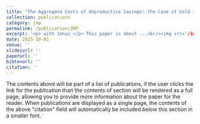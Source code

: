 ```yaml
---
title: "The Aggregate Costs of Unproductive Savings: The Case of Gold in India"
collection: publications
category: jmp
permalink: /publication/JMP
excerpt: '<p> with Jonas </p> This paper is about ...<br/><img src='/images/500x300.png'>'
date: 2025-10-01
venue: ''
slidesurl: ''
paperurl: ''
bibtexurl: ''
citation: ''
---
```

The contents above will be part of a list of publications, if the user clicks the link for the publication than the contents of section will be rendered as a full page, allowing you to provide more information about the paper for the reader. When publications are displayed as a single page, the contents of the above "citation" field will automatically be included below this section in a smaller font.
